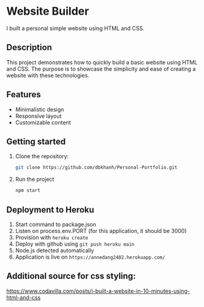 # Website Builder

I built a personal simple website using HTML and CSS.

## Description

This project demonstrates how to quickly build a basic website using HTML and CSS. The purpose is to showcase the simplicity and ease of creating a website with these technologies.

## Features

- Minimalistic design
- Responsive layout
- Customizable content

## Getting started

1. Clone the repository:

    ```bash
    git clone https://github.com/dbkhanh/Personal-Portfolio.git
    ```

2. Run the project

    ```bash
    npm start
    ```

## Deployment to Heroku

1. Start command to package.json
2. Listen on process.env.PORT (for this application, it should be 3000)
3. Provision with `heroku create`
4. Deploy with github using `git push heroku main`
5. Node.js detected automatically
6. Application is live on `https://annedang2402.herokuapp.com/`

## Additional source for css styling: 
https://www.codavilla.com/posts/i-built-a-website-in-10-minutes-using-html-and-css